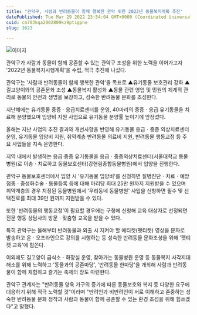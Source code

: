 ```yaml
---
title: "관악구, 사람과 반려동물이 함께 행복한 관악 위한 2022년 동물복지계획 추진"
datePublished: Tue Mar 29 2022 23:54:04 GMT+0000 (Coordinated Universal Time)
cuid: cm703kqa2002809kz9ptigpne
slug: 3623

---
```



![이미지](https://cdn.hashnode.com/res/hashnode/image/upload/v1739255091156/abac16ee-8d99-41bd-97d0-d8d88baffcf2.jpeg)

관악구가 사람과 동물이 함께 공존할 수 있는 관악구 조성을 위한 노력을 이어가고자 '2022년 동물복지시행계획'을 수립, 적극 추진에 나섰다.

관악구는 '사람과 반려동물이 함께 행복한 관악'을 목표로 ▲유기동물 보호관리 강화 ▲길고양이와의 공존문화 조성 ▲동물복지 활성화 ▲동물 관련 영업 및 민원의 체계적 관리로 동물의 안전과 생명을 보장하고, 성숙한 반려동물 문화를 조성한다.

지난해에는 유기동물 중증ㆍ응급치료센터를 운영, 40마리의 중증ㆍ응급 유기동물을 치료해 분양했으며 입양비 지원 사업으로 유기동물 분양률 높이기에 앞장섰다.

올해는 지난 사업의 추진 결과와 개선사항을 반영해 유기동물 응급ㆍ중증 외상치료센터 운영, 유기동물 입양비 지원, 취약계층 반려동물 의료비 지원, 반려동물 행동교정 등 주요 사업들을 지속 운영한다.

지역 내에서 발생하는 응급·중증 유기동물을 응급ㆍ중증외상치료센터(서울대학교 동물병원)로 이송ㆍ치료하고 동물보호센터(강현림종합동물병원)에서 입양을 진행한다.

관악구 동물보호센터에서 입양 시 '유기동물 입양비'를 신청하면 질병진단ㆍ치료ㆍ예방접종ㆍ중성화수술ㆍ동물등록 등에 대해 마리당 최대 25만 원까지 지원받을 수 있으며 취약계층의 경우 지정된 동물병원에서 '우리동네 동물병원' 사업을 신청하면 필수 및 선택진료를 최대 39만 원까지 지원받을 수 있다.

또한 '반려동물의 행동교정'이 필요할 경우에는 구청에 신청해 교육 대상자로 선정되면 전문 행동 상담사의 방문ㆍ맞춤형 교육을 받을 수 있다.

특히 관악구는 올해부터 반려동물과 외출 시 지켜야 할 에티켓(펫티켓) 영상을 문자로 발송하고 온ㆍ오프라인으로 강의를 시행하는 등 성숙한 반려동물 문화조성을 위해 '펫티켓 교육'에 힘쓴다.

이외에도 길고양이 급식소ㆍ화장실 운영, 찾아가는 동물병원 운영 등 동물복지 사각지대 해소를 위해 노력하고 '동물과의 공존마당', '반려동물 한마당'을 개최해 사람과 반려동물이 함께 체험하고 즐기는 축제의 장도 마련한다.

관악구 관계자는 "반려동물 양육 가구의 증가에 따른 동물보호와 복지 등 다양한 요구에 대응하기 위해 적극 노력할 것"이라며 "반려인과 비반려인이 서로 이해하고 존중하는 성숙한 반려동물 문화 정착과 사람과 동물이 함께 공존할 수 있는 환경 조성을 위해 힘쓰겠다"고 말했다.
